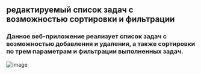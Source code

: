 ## редактируемый список задач с возможностью сортировки и фильтрации

### Данное веб-приложение реализует список задач с возможностью добавления и удаления, а также сортировки по трем параметрам и фильтрации выполненных задач.


![image](https://github.com/Agn1ss/todo/assets/119847632/51a220e5-bc18-44cc-a1e4-a21ac1823abe)
